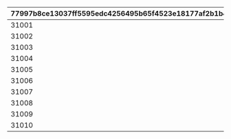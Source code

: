 |77997b8ce13037ff5595edc4256495b65f4523e18177af2b1b479a17179ef839|c15d05b4630357bd7e7a3d0952de60cb375403c631f50ba7bce6484972e26b70|5e951f15af7bc4af3ea9e055ac5a22aaed3057d43357d5d823a6424f1ee2667f|0f2b4c139483d34257402e6ea20e41083c1cfb5d0e02d6769e990e2898237718|aaaa00228944425f7b2d86bf6b404bc4a940398e6c7123760cbe72f24ebb2c79|4b65f607e84d11cf90d490d9e4ee2ac03a5752f51bd7ccf02ba60dda1b56a005|952d79203274912747409ea761609319f72b1aa7b59415294652efeef5288ffa|
| --- | --- | --- | --- | --- | --- | --- |
|31001|0.8|100721|0.8|0|300900|-10|
|31002|0.7|100722|0.7|0|302300|-40|
|31003|0.8|100261|0.8|0|302400|-40|
|31004|0.9|100283|0.9|0|302500|-20|
|31005|0.9|101611|0.9|0|301700|-10|
|31006|0.7|102174|0.7|0|310100|-40|
|31007|0.3|102751|0.3|-80|399800|-60|
|31008|0.9|103001|0.9|-20|314901|20|
|31009|0.7|103232|0.7|30|318405|-110|
|31010|1|103371|1|0|320100|-10|